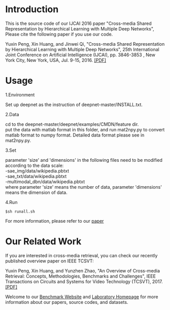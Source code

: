 # Introduction
This is the source code of our IJCAI 2016 paper "Cross-media Shared Representation by Hierarchical Learning with Multiple Deep Networks", Please cite the following paper if you use our code.

Yuxin Peng, Xin Huang, and Jinwei Qi, "Cross-media Shared Representation by Hierarchical Learning with Multiple Deep Networks", 25th International Joint Conference on Artificial Intelligence (IJCAI), pp. 3846-3853 , New York City, New York, USA, Jul. 9-15, 2016. [[PDF]](http://www.icst.pku.edu.cn/mipl/tiki-download_file.php?fileId=314)

# Usage
1.Environment

Set up deepnet as the instruction of deepnet-master/INSTALL.txt.
  
2.Data

cd to the deepnet-master/deepnet/examples/CMDN/feature dir.  
put the data with matlab format in this folder, and run mat2npy.py to convert matlab format to numpy format. Detailed data format please see in mat2npy.py.
  
3.Set

parameter 'size' and 'dimensions' in the following files need to be modified according to the data scale:  
-sae_img/data/wikipedia.pbtxt  
-sae_txt/data/wikipedia.pbtxt  
-multimodal_dbn/data/wikipedia.pbtxt  
where parameter 'size' means the number of data, parameter 'dimensions' means the dimension of data.  
  
4.Run

	$sh runall.sh

For more information, please refer to our [paper](http://www.icst.pku.edu.cn/mipl/tiki-download_file.php?fileId=314)

# Our Related Work
If you are interested in cross-media retrieval, you can check our recently published overview paper on IEEE TCSVT:

Yuxin Peng, Xin Huang, and Yunzhen Zhao, "An Overview of Cross-media Retrieval: Concepts, Methodologies, Benchmarks and Challenges", IEEE Transactions on Circuits and Systems for Video Technology (TCSVT), 2017.[[PDF]](http://www.icst.pku.edu.cn/mipl/tiki-download_file.php?fileId=376)

Welcome to our [Benchmark Website](http://www.icst.pku.edu.cn/mipl/xmedia) and [Laboratory Homepage](http://www.icst.pku.edu.cn/mipl) for more information about our papers, source codes, and datasets.
